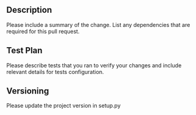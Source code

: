 ## Description
Please include a summary of the change. List any dependencies that are required for this pull request.
## Test Plan
Please describe tests that you ran to verify your changes and include relevant details for tests configuration.
## Versioning
Please update the project version in setup.py
